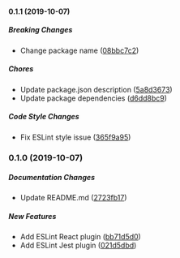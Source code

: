#### 0.1.1 (2019-10-07)

##### Breaking Changes

*  Change package name ([08bbc7c2](https://github.com/joeyschroeder/joey-eslint-config/commit/08bbc7c21bc08d48bdcce4d4a50fcbfc1a1d9dc6))

##### Chores

*  Update package.json description ([5a8d3673](https://github.com/joeyschroeder/joey-eslint-config/commit/5a8d36732ede9a947a9b8f25f159df446c829048))
*  Update package dependencies ([d6dd8bc9](https://github.com/joeyschroeder/joey-eslint-config/commit/d6dd8bc9364124b2dcf0977c7e812a302b96db30))

##### Code Style Changes

*  Fix ESLint style issue ([365f9a95](https://github.com/joeyschroeder/joey-eslint-config/commit/365f9a952ee8f444379a1714303cb23f8a2ec853))

### 0.1.0 (2019-10-07)

##### Documentation Changes

*  Update README.md ([2723fb17](https://github.com/joeyschroeder/joey-eslint-config/commit/2723fb177b9e73d69c184492a84e8244cec22127))

##### New Features

*  Add ESLint React plugin ([bb71d5d0](https://github.com/joeyschroeder/joey-eslint-config/commit/bb71d5d08c19976b3888e0cc83907c57cf677963))
*  Add ESLint Jest plugin ([021d5dbd](https://github.com/joeyschroeder/joey-eslint-config/commit/021d5dbda10e264c6bc8ada172277a9097e6690e))

